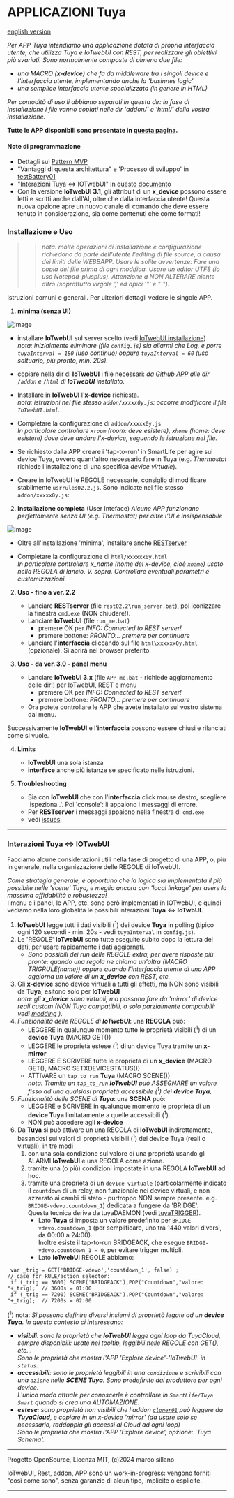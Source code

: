 
#  APPLICAZIONI Tuya 
[english version](https://github.com/msillano/IoTwebUI/blob/main/APP/README.md)

_Per APP-Tuya intendiamo una applicazione dotata di propria interfaccia utente, che utilizza Tuya e IoTwebUI con REST, per realizzare gli obiettivi più svariati._
_Sono normalmente composte di almeno due file:_
* _una MACRO (**x-device**) che fa da middleware tra i singoli device e l'interfaccia utente, implementando anche la 'businnes logic'_
* _una semplice interfaccia utente specializzata (in genere in HTML)_

_Per comodità di uso li abbiamo separati in questa dir: in fase di installazione i file vanno copiati nelle dir 'addon/' e 'html/' della vostra installazione._  

**Tutte le APP disponibili sono presentate in [questa pagina](https://github.com/msillano/IoTwebUI/blob/main/APP/Overviews.md).**

#### Note di programmazione

* Dettagli sul [Pattern MVP](https://github.com/msillano/IoTwebUI/blob/main/html/clima01-leggimi.md#pattern-mvp) 
* "Vantaggi di questa architettura" e 'Processo di sviluppo' in [testBattery01](https://github.com/msillano/IoTwebUI/blob/main/addon/TestBattery01_leggimi.pdf)
* "Interazioni Tuya <=> IOTwebUI" in [questo documento](https://github.com/msillano/IoTwebUI/blob/main/APP/LEGGIMI.md#interazioni-tuya--iotwebui)
* Con la versione **IoTwebUI 3.1**, gli attribuit di un **x_device** possono essere letti e scritti anche dall'AI, oltre che dalla interfaccia utente! Questa nuova opzione apre un nuovo canale di comando che deve essere tenuto in considerazione, sia come contenuti che come formati!


### Installazione e Uso
>>_nota: molte operazioni di installazione e configurazione richiedono da parte dell'utente l'editing di file source, a causa dei limiti delle WEBBAPP. Usare le solite avvertenze: Fare una copia del file prima di ogni modifica. Usare un editor UTF8 (io uso Notepad-plusplus). Attenzione a NON ALTERARE niente altro (soprattutto virgole ',' ed apici '"' e "`")._

Istruzioni comuni e generali. Per ulteriori dettagli vedere le singole APP.

1. **minima (senza UI)**

![image](https://github.com/user-attachments/assets/57662994-d2b9-43ac-ac72-2cb9101efbab)

   * installare **IoTwebUI** sul server scelto (vedi [IoTwebUI installazione](https://github.com/msillano/IoTwebUI/blob/main/LEGGIMI30.md#installazione))<br>
   _nota: inizialmente eliminare (file `config.js`) sia allarmi che Log, e porre `tuyaInterval = 180` (uso continuo) oppure  `tuyaInterval = 60` (uso saltuario, più pronto, min. 20s)._

   * copiare nella dir di **IoTwebUI** i file necessari: _da [Github APP](https://github.com/msillano/IoTwebUI/tree/main/APP) alle dir `/addon` e `/html` di **IoTwebUI** installato._

   * Installare in **IoTwebUI** l'**x-device** richiesta.<br> 
    _nota: istruzioni nel file stesso  `addon/xxxxx0y.js`: occorre modificare il file `IoTwebUI.html`._

   * Completare la configurazione di  `addon/xxxxx0y.js`<br>
   _In particolare controllare `xroom` (room: deve esistere), `xhome` (home: deve esistere) dove deve andare l'x-device, seguendo le istruzione nel file._<br>
   
   * Se richiesto dalla APP creare i 'tap-to-run' in SmartLife per agire sui device Tuya, ovvero quant'altro necessario fare in Tuya (e.g. _Thermostat_ richiede l'installazione di una specifica _device virtuale_).

  * Creare in  IoTwebUI le REGOLE necessarie, consiglio di modificare stabilmente `usrrules02.2.js`. Sono indicate nel file stesso `addon/xxxxx0y.js`:      

2. **Installazione completa** (User Inteface)
   _Alcune APP funzionano perfettamente senza UI (e.g. Thermostat) per altre l'UI è insispensabile_
   
![image](https://github.com/user-attachments/assets/b038e96c-012d-48d6-9c57-d0151aad58bc)

   * Oltre all'installazione 'minima', installare anche [RESTserver](https://github.com/msillano/IoTwebUI/blob/main/RESTserver/LEGGIMI-REST22.md#installazione-e-configurazione)
   
   * Completare la configurazione di  `html/xxxxxx0y.html`<br> _In particolare controllare x_name (nome del x-device, cioè `xname`) usato nella REGOLA di lancio. V. sopra. Controllare eventuali parametri e customizzazioni._
     
2. **Uso - fino a ver. 2.2**

   * Lanciare **RESTserver** (file `rest02.2\run_server.bat`), poi iconizzare la finestra  `cmd.exe` (NON chiudere!).
   * Lanciare **IoTwebUI** (file `run_me.bat`) 
       * premere OK per  _INFO: Connected to REST server!_
       * premere bottone: _PRONTO... premere per continuare_
   * Lanciare l'**interfaccia** cliccando sul file  `html\xxxxxx0y.html` (opzionale). Si aprirà nel browser preferito.   

3. **Uso - da ver. 3.0 - panel menu**

    * Lanciare **IoTwebUI 3.x** (file `APP_me.bat` - richiede aggiornamento delle dir!) per IoTwebUI, REST e menu
       * premere OK per  _INFO: Connected to REST server!_
       * premere bottone: _PRONTO... premere per continuare_
    * Ora potete controllare le APP che avete installato sul vostro sistema dal menu.

Successivamente **IoTwebUI** e l'**interfaccia** possono essere chiusi e rilanciati come si vuole.

4. **Limits**
   * **IoTwebUI** una sola istanza
   * **interface** anche più istanze se specificato nelle istruzioni.

5. **Troubleshooting** 
   * Sia con **IoTwebUI** che con l'**interfaccia** click mouse destro, scegliere 'ispeziona..'. Poi 'console': lì appaiono i messaggi di errore.
   * Per  **RESTserver**  i messaggi appaiono nella finestra di `cmd.exe`   
   *  vedi [issues](https://github.com/msillano/IoTwebUI/issues).

<hr>

### Interazioni Tuya <=> IOTwebUI
Facciamo alcune considerazioni utili nella fase di progetto di una APP, o, più in generale, nella organizzazione delle REGOLE di IoTwebUI.

_Come strategia generale, è opportuno che la logica sia implementata il più possibile nelle 'scene' Tuya, e meglio ancora con 'local linkage' per avere la massima affidabilità e robustezza!_ <br> I  menu e i panel, le APP, etc. sono però implementati in IOTwebUI, e quindi vediamo nella loro globalità le possibili interazioni **Tuya** <=> **IoTwbUI**.

1. **IoTwebUI** legge tutti i dati visibili (<sup>1</sup>) dei device **Tuya** in polling (tipico ogni 120 secondi - min. 20s - vedi `tuyaInterval` in `config.js`).
2. Le 'REGOLE' **IoTwebUI** sono tutte eseguite subito dopo la lettura  dei dati, per usare rapidamente i dati aggiornati.
     * _Sono possibili dei run delle REGOLE extra, per avere risposte più pronte: quando una regola ne chiama un'altra (MACRO TRIGRULE(name)) oppure quando l'interfaccia utente di una APP aggiorna un valore di un **x_device** con REST, etc._
3. Gli **x-device** sono device virtuali a tutti gli effetti, ma NON sono visibili da **Tuya**, esitono solo per  **IoTwebUI**<br>
   _nota: gli **x_device** sono virtuali, ma possono fare da 'mirror' di device reali custom (NON Tuya compatibili, o solo parzialmente compatibili: vedi [modding](https://github.com/msillano/IoTwebUI/tree/main/DIY%20ESP3266/Modding%20switch) )_.
4. _Funzionalità delle REGOLE di  **IoTwebUI**_: una **REGOLA** può:
    * LEGGERE in qualunque momento tutte le proprietà visibili (<sup>1</sup>) di un **device Tuya** (MACRO GET())
    * LEGGERE le proprietà estese (<sup>1</sup>) di un device Tuya tramite un **x-mirror**
    * LEGGERE E SCRIVERE tutte le proprietà di un **x_device** (MACRO GET(), MACRO SETXDEVICESTATUS()) 
    * ATTIVARE un `tap_to_run` **Tuya**  (MACRO SCENE())<br>
     _nota: Tramite un `tap_to_run`  **IoTwebUI** può ASSEGNARE un valore fisso ad una qualsiasi proprietà accessibile (<sup>1</sup>) dei **device Tuya**_.
5. _Funzionalità delle SCENE di  **Tuya**_: una **SCENA** può:
    * LEGGERE e SCRIVERE in qualunque momento le proprietà di un **device Tuya** limitatamente a quelle accessibili (<sup>1</sup>).
    * NON può accedere agli **x-device**
6. Da **Tuya** si può attivare un una REGOLA di **IoTwebUI** indirettamente, basandosi sui valori di  proprietà visibili (<sup>1</sup>) dei device Tuya (reali o virtuali), in tre modi <br>
   1. con una sola condizione sul valore di una proprietà usando gli ALARMI **IoTwebUI** e una REGOLA come azione.
   2. tramite una (o più) condizioni impostate in una REGOLA **IoTwebUI** ad hoc.<br>
   3. tramite una proprietà di un `device virtuale` (particolarmente indicato il `countdown` di un relay, non funzionale nei device virtuali, e non azzerato ai cambi di stato - purtroppo NON sempre presente. e.g. `BRIDGE-vdevo.countdown_1`) dedicata a fungere da 'BRIDGE'. <br> Questa tecnica deriva da tuyaDAEMON (vedi [tuyaTRIGGER](https://github.com/msillano/tuyaDAEMON/tree/main/tuyaTRIGGER)).
      * Lato **Tuya** si imposta un valore predefinito per `BRIDGE-vdevo.countdown_1` (per semplificare, uno tra 1440 valori diversi, da 00:00 a 24:00).<br> 
Inoltre esiste il tap-to-run BRIDGEACK, che esegue `BRIDGE-vdevo.countdown_1 = 0`, per evitare trigger multipli.
      * Lato **IoTwebUI** REGOLE abbiamo:
```
 var _trig = GET('BRIDGE-vdevo','countdown_1', false) ;
// case for RULE/action selector:
 if (_trig == 3600) SCENE('BRIDGEACK'),POP("Countdown","valore: "+_trig);  // 3600s = 01:00    
 if (_trig == 7200) SCENE('BRIDGEACK'),POP("Countdown","valore: "+_trig);  // 7200s = 02:00  
```  
    
(<sup>1</sup>) nota:
  _Si possono definire diversi insiemi di  proprietà legate ad un **device Tuya**. In questo contesto ci interessano:_<br>
* _**visibili**: sono le proprietà che **IoTwebUI** legge ogni loop da TuyaCloud, sempre  disponibili: usate nei tooltip, leggibili nelle REGOLE con GET(), etc..._<br> _Sono le proprietà che mostra l'APP 'Explore device'-'IoTwebUI' in `status`._
* _**accessibili**: sono le proprietà leggibili in una `condizione` e scrivibili con una `azione` nelle **SCENE Tuya**. Sono predefinite dal produttore per ogni device._ <br> _L'unico modo attuale per conoscerle è contrallare in `SmartLife/Tuya Smart` quando si crea una AUTOMAZIONE._
* _**estese**: sono proprietà non visibili che l'addon [`cloner01`](https://github.com/msillano/IoTwebUI/edit/main/addon/cloner01-leggimi.md) può leggere da **TuyaCloud**, e copiare in un x-device 'mirror' (da usare solo se necessario, raddoppia gli accessi al Cloud ad ogni loop)_ <br> _Sono le proprietà che mostra l'APP 'Explore device', opzione: 'Tuya Schema'._

<hr>
  
Progetto OpenSource, Licenza MIT, (c)2024 marco sillano

IoTwebUI, Rest, addon, APP sono un work-in-progress: vengono forniti "così come sono", senza garanzie di alcun tipo, implicite o esplicite.
<hr>

